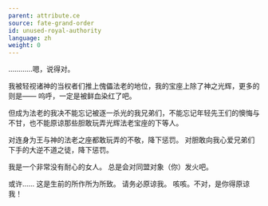 ```yaml
---
parent: attribute.ce
source: fate-grand-order
id: unused-royal-authority
language: zh
weight: 0
---
```


…………嗯，说得对。

我被轻视诸神的当权者们推上傀儡法老的地位，我的宝座上除了神之光辉，更多的则是——
呜呼，一定是被鲜血染红了吧。

但成为法老的我决不能忘记被逐一杀光的我兄弟们，不能忘记年轻先王们的懊悔与不甘，也不能原谅那些胆敢玩弄光辉法老宝座的下等人。

对连身为王与神的法老之座都敢玩弄的不敬，降下惩罚。
对胆敢向我心爱兄弟们下手的大逆不道之徒，降下惩罚。

我是一个非常没有耐心的女人。
总是会对同盟对象（你）发火吧。

或许……
这是生前的所作所为所致。
请务必原谅我。
咳咳。不对，是你得原谅我！
